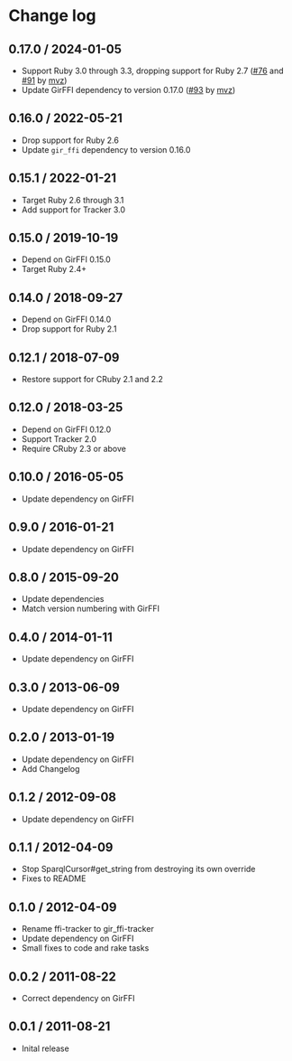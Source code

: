 # Change log

## 0.17.0 / 2024-01-05

* Support Ruby 3.0 through 3.3, dropping support for Ruby 2.7
  ([#76] and [#91] by [mvz])
* Update GirFFI dependency to version 0.17.0 ([#93] by [mvz])

[mvz]: https://github.com/mvz

[#76]: https://github.com/mvz/gir_ffi-tracker/pull/76
[#91]: https://github.com/mvz/gir_ffi-tracker/pull/91
[#93]: https://github.com/mvz/gir_ffi-tracker/pull/93

## 0.16.0 / 2022-05-21

* Drop support for Ruby 2.6
* Update `gir_ffi` dependency to version 0.16.0

## 0.15.1 / 2022-01-21

* Target Ruby 2.6 through 3.1
* Add support for Tracker 3.0

## 0.15.0 / 2019-10-19

* Depend on GirFFI 0.15.0
* Target Ruby 2.4+

## 0.14.0 / 2018-09-27

* Depend on GirFFI 0.14.0
* Drop support for Ruby 2.1

## 0.12.1 / 2018-07-09

* Restore support for CRuby 2.1 and 2.2

## 0.12.0 / 2018-03-25

* Depend on GirFFI 0.12.0
* Support Tracker 2.0
* Require CRuby 2.3 or above

## 0.10.0 / 2016-05-05

* Update dependency on GirFFI

## 0.9.0 / 2016-01-21

* Update dependency on GirFFI

## 0.8.0 / 2015-09-20

* Update dependencies
* Match version numbering with GirFFI

## 0.4.0 / 2014-01-11

* Update dependency on GirFFI

## 0.3.0 / 2013-06-09

* Update dependency on GirFFI

## 0.2.0 / 2013-01-19

* Update dependency on GirFFI
* Add Changelog

## 0.1.2 / 2012-09-08

* Update dependency on GirFFI

## 0.1.1 / 2012-04-09

* Stop SparqlCursor#get_string from destroying its own override
* Fixes to README

## 0.1.0 / 2012-04-09

* Rename ffi-tracker to gir_ffi-tracker
* Update dependency on GirFFI
* Small fixes to code and rake tasks

## 0.0.2 / 2011-08-22

* Correct dependency on GirFFI

## 0.0.1 / 2011-08-21

* Inital release
